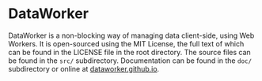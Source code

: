 DataWorker
==========

DataWorker is a non-blocking way of managing data client-side, using Web Workers.
It is open-sourced using the MIT License, the full text of which can be found in
the LICENSE file in the root directory. The source files can be found in
the `src/` subdirectory. Documentation can be found in the `doc/` subdirectory or
online at [dataworker.github.io](http://dataworker.github.io).
